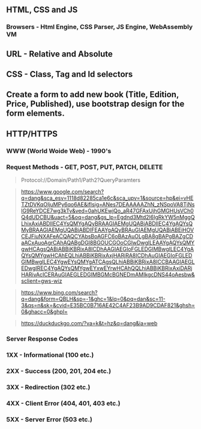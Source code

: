 ## HTML, CSS and JS

### Browsers - Html Engine, CSS Parser, JS Engine, WebAssembly VM

## URL - Relative and Absolute

## CSS - Class, Tag and Id selectors

## Create a form to add new book (Title, Edition, Price, Published), use bootstrap design for the form elements.


## HTTP/HTTPS
### WWW (World Woide Web) - 1990's

### Request Methods - GET, POST, PUT, PATCH, DELETE

> Protocol://Domain/Path1/Path2?QueryParamters

> https://www.google.com/search?q=dang&sca_esv=1118d82285ca1e6c&sca_upv=1&source=hp&ei=vHETZtDVKqOIjuMPy6qo6AE&iflsig=ANes7DEAAAAAZhN_zNSpoVA8TjNslG9ReYDCE7wg3kTv&ved=0ahUKEwjQo_aR47GFAxUjhGMGHUsVCh0Q4dUDCBU&uact=5&oq=dang&gs_lp=Egdnd3Mtd2l6IgRkYW5nMggQLhixAxiABDIIEC4YsQMYgAQyBRAAGIAEMgUQABiABDIIEC4YgAQYsQMyBRAAGIAEMgUQABiABDIFEAAYgAQyBRAuGIAEMgUQABiABEiHOVCEJFiuNXAFeACQAQCYAbsBoAGFC6oBAzAuOLgBA8gBAPgBAZgCDaACxAuoAgrCAhAQABgDGI8BGOUCGOoCGIwDwgILEAAYgAQYsQMYgwHCAgsQABiABBiKBRixA8ICDhAAGIAEGIoFGLEDGIMBwgILEC4YgAQYsQMYgwHCAhEQLhiABBiKBRixAxjHARjRA8ICDhAuGIAEGIoFGLEDGIMBwgILEC4YgwEYsQMYgATCAgsQLhiABBiKBRixA8ICCBAAGIAEGLEDwgIREC4YgAQYsQMYgwEYxwEYrwHCAhQQLhiABBiKBRixAxiDARjHARivAcICERAuGIAEGLEDGIMBGMcBGNEDmAMIkgcDNS44oAesbw&sclient=gws-wiz

> https://www.bing.com/search?q=dang&form=QBLH&sp=-1&ghc=1&lq=0&pq=dan&sc=11-3&qs=n&sk=&cvid=E35BC0B716AE42C4AF23B9AD9CDAF821&ghsh=0&ghacc=0&ghpl=

> https://duckduckgo.com/?va=k&t=hz&q=dang&ia=web


### Server Response Codes
### 1XX - Informational (100 etc.)
### 2XX - Success (200, 201, 204 etc.)
### 3XX - Redirection (302 etc.)
### 4XX - Client Error (404, 401, 403 etc.)
### 5XX - Server Error (503 etc.)
